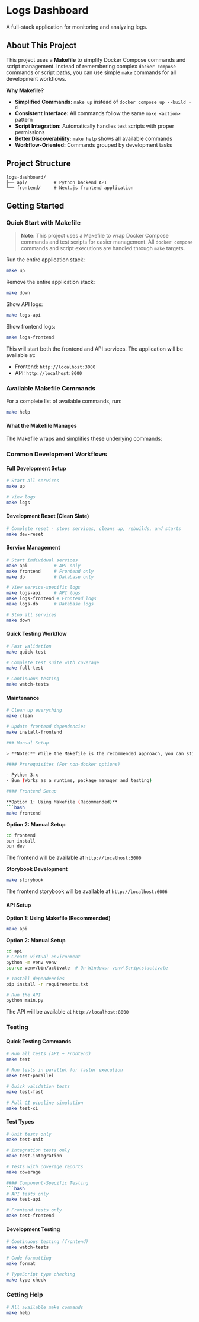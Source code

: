 # Logs Dashboard

A full-stack application for monitoring and analyzing logs.

## About This Project

This project uses a **Makefile** to simplify Docker Compose commands and script management. Instead of remembering complex `docker compose` commands or script paths, you can use simple `make` commands for all development workflows.

**Why Makefile?**
- **Simplified Commands:** `make up` instead of `docker compose up --build -d`
- **Consistent Interface:** All commands follow the same `make <action>` pattern
- **Script Integration:** Automatically handles test scripts with proper permissions
- **Better Discoverability:** `make help` shows all available commands
- **Workflow-Oriented:** Commands grouped by development tasks

## Project Structure

```
logs-dashboard/
├── api/          # Python backend API
└── frontend/     # Next.js frontend application
```

## Getting Started

### Quick Start with Makefile

> **Note:** This project uses a Makefile to wrap Docker Compose commands and test scripts for easier management. All `docker compose` commands and script executions are handled through `make` targets.

Run the entire application stack:

```bash
make up
```

Remove the entire application stack:

```bash
make down
```

Show API logs:
```bash
make logs-api
```

Show frontend logs:
```bash
make logs-frontend
```

This will start both the frontend and API services. The application will be available at:
- Frontend: `http://localhost:3000`
- API: `http://localhost:8000`

### Available Makefile Commands

For a complete list of available commands, run:
```bash
make help
```

#### What the Makefile Manages

The Makefile wraps and simplifies these underlying commands:

### Common Development Workflows

#### Full Development Setup
```bash
# Start all services
make up

# View logs
make logs
```

#### Development Reset (Clean Slate)
```bash
# Complete reset - stops services, cleans up, rebuilds, and starts
make dev-reset
```

#### Service Management
```bash
# Start individual services
make api          # API only
make frontend     # Frontend only
make db           # Database only

# View service-specific logs
make logs-api     # API logs
make logs-frontend # Frontend logs
make logs-db      # Database logs

# Stop all services
make down
```

#### Quick Testing Workflow
```bash
# Fast validation
make quick-test

# Complete test suite with coverage
make full-test

# Continuous testing
make watch-tests
```

#### Maintenance
```bash
# Clean up everything
make clean

# Update frontend dependencies
make install-frontend

### Manual Setup

> **Note:** While the Makefile is the recommended approach, you can still use Docker Compose commands directly or run scripts manually if needed. The Makefile simply provides a more convenient interface.

#### Prerequisites (For non-docker options)

- Python 3.x
- Bun (Works as a runtime, package manager and testing)

#### Frontend Setup

**Option 1: Using Makefile (Recommended)**
```bash
make frontend
```

**Option 2: Manual Setup**
```bash
cd frontend
bun install
bun dev
```

The frontend will be available at `http://localhost:3000`

**Storybook Development**
```bash
make storybook
```
The frontend storybook will be available at `http://localhost:6006`

#### API Setup

**Option 1: Using Makefile (Recommended)**
```bash
make api
```

**Option 2: Manual Setup**
```bash
cd api
# Create virtual environment
python -m venv venv
source venv/bin/activate  # On Windows: venv\Scripts\activate

# Install dependencies
pip install -r requirements.txt

# Run the API
python main.py
```

The API will be available at `http://localhost:8000`

### Testing

#### Quick Testing Commands
```bash
# Run all tests (API + Frontend)
make test

# Run tests in parallel for faster execution
make test-parallel

# Quick validation tests
make test-fast

# Full CI pipeline simulation
make test-ci
```

#### Test Types
```bash
# Unit tests only
make test-unit

# Integration tests only
make test-integration

# Tests with coverage reports
make coverage

#### Component-Specific Testing
```bash
# API tests only
make test-api

# Frontend tests only
make test-frontend
```

#### Development Testing
```bash
# Continuous testing (frontend)
make watch-tests

# Code formatting
make format

# TypeScript type checking
make type-check
```

### Getting Help
```bash
# All available make commands
make help
```
